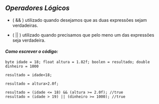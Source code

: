 ## _Operadores Lógicos_

- ( && ) utilizado quando desejamos que as duas expressões sejam verdadeiras.

- ( || ) utilizado quando precisamos que pelo meno um das expressões seja verdadeira.

#### _Como escrever o código:_

```
byte idade = 18; float altura = 1.82f; boolen = resultado; double dinheiro = 1000

resultado = idade<18;

resultado = altura>2.0f; 

resultado = (idade <= 18) && (altura >= 2.0f); //true
resultado = (idade > 19) || (dinheiro >= 1000); //true
```
